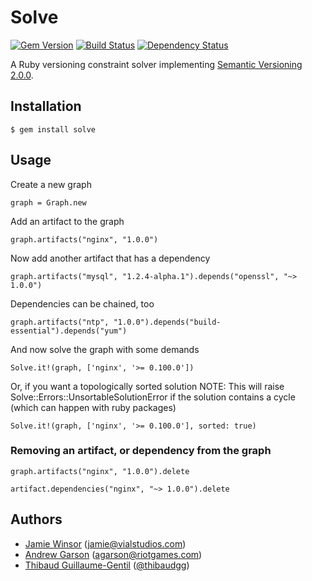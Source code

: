 # Solve
[![Gem Version](https://badge.fury.io/rb/solve.png)](http://badge.fury.io/rb/solve)
[![Build Status](https://secure.travis-ci.org/RiotGames/solve.png?branch=master)](http://travis-ci.org/RiotGames/solve)
[![Dependency Status](https://gemnasium.com/RiotGames/solve.png?travis)](https://gemnasium.com/RiotGames/solve)

A Ruby versioning constraint solver implementing [Semantic Versioning 2.0.0](http://semver.org).

## Installation

    $ gem install solve

## Usage

Create a new graph

    graph = Graph.new

Add an artifact to the graph

    graph.artifacts("nginx", "1.0.0")

Now add another artifact that has a dependency

    graph.artifacts("mysql", "1.2.4-alpha.1").depends("openssl", "~> 1.0.0")

Dependencies can be chained, too

    graph.artifacts("ntp", "1.0.0").depends("build-essential").depends("yum")

And now solve the graph with some demands

    Solve.it!(graph, ['nginx', '>= 0.100.0'])

Or, if you want a topologically sorted solution
NOTE: This will raise Solve::Errors::UnsortableSolutionError if the solution contains a cycle (which can happen with ruby packages)

    Solve.it!(graph, ['nginx', '>= 0.100.0'], sorted: true)

### Removing an artifact, or dependency from the graph

    graph.artifacts("nginx", "1.0.0").delete

    artifact.dependencies("nginx", "~> 1.0.0").delete

## Authors

* [Jamie Winsor](https://github.com/reset) (<jamie@vialstudios.com>)
* [Andrew Garson](andrewGarson) (<agarson@riotgames.com>)
* [Thibaud Guillaume-Gentil](https://github.com/thibaudgg) ([@thibaudgg](http://twitter.com/thibaudgg))
